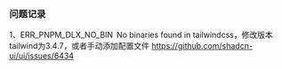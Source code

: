 ### 问题记录
1、ERR_PNPM_DLX_NO_BIN  No binaries found in tailwindcss，修改版本tailwind为3.4.7，或者手动添加配置文件
https://github.com/shadcn-ui/ui/issues/6434


